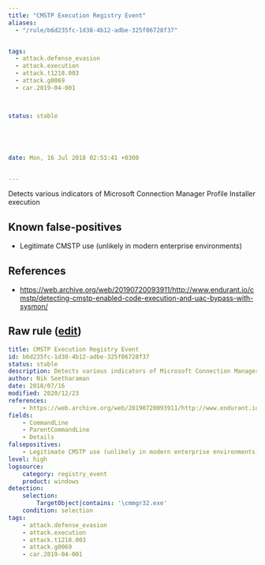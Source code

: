 ```yaml
---
title: "CMSTP Execution Registry Event"
aliases:
  - "/rule/b6d235fc-1d38-4b12-adbe-325f06728f37"


tags:
  - attack.defense_evasion
  - attack.execution
  - attack.t1218.003
  - attack.g0069
  - car.2019-04-001



status: stable





date: Mon, 16 Jul 2018 02:53:41 +0300


---
```


Detects various indicators of Microsoft Connection Manager Profile Installer execution

<!--more-->


## Known false-positives

* Legitimate CMSTP use (unlikely in modern enterprise environments)



## References

* https://web.archive.org/web/20190720093911/http://www.endurant.io/cmstp/detecting-cmstp-enabled-code-execution-and-uac-bypass-with-sysmon/


## Raw rule ([edit](https://github.com/SigmaHQ/sigma/edit/master/rules/windows/registry_event/registry_event_cmstp_execution_by_registry.yml))
```yaml
title: CMSTP Execution Registry Event
id: b6d235fc-1d38-4b12-adbe-325f06728f37
status: stable
description: Detects various indicators of Microsoft Connection Manager Profile Installer execution
author: Nik Seetharaman
date: 2018/07/16
modified: 2020/12/23
references:
    - https://web.archive.org/web/20190720093911/http://www.endurant.io/cmstp/detecting-cmstp-enabled-code-execution-and-uac-bypass-with-sysmon/
fields:
    - CommandLine
    - ParentCommandLine
    - Details
falsepositives:
    - Legitimate CMSTP use (unlikely in modern enterprise environments)
level: high
logsource:
    category: registry_event
    product: windows
detection:
    selection:
        TargetObject|contains: '\cmmgr32.exe'
    condition: selection
tags:
    - attack.defense_evasion
    - attack.execution
    - attack.t1218.003
    - attack.g0069
    - car.2019-04-001
```
